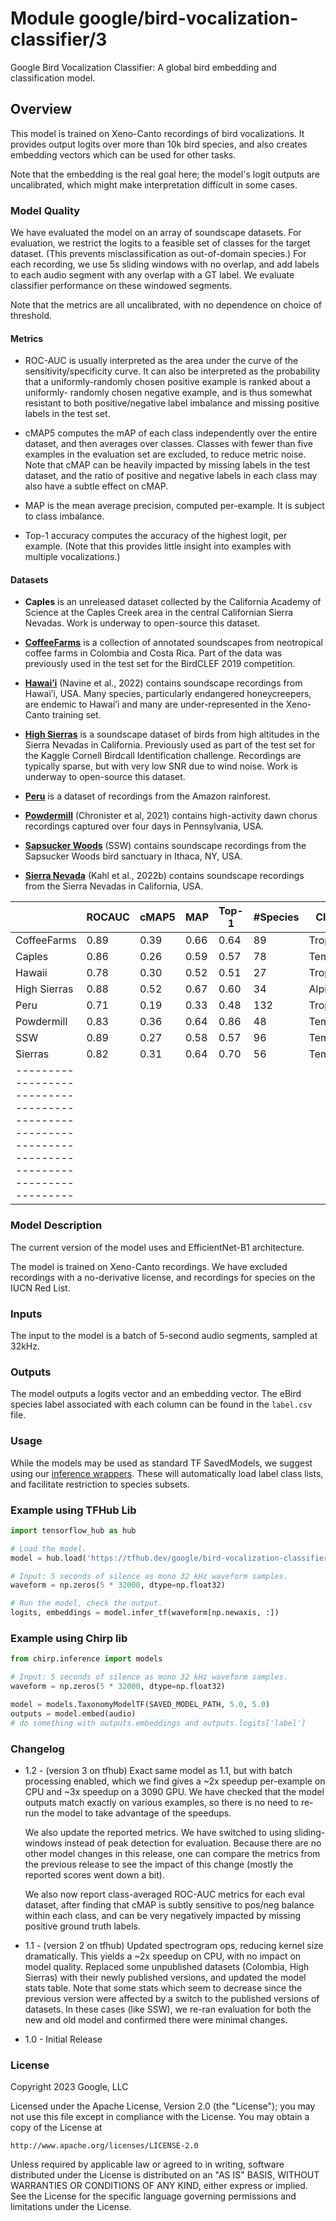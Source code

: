 # Module google/bird-vocalization-classifier/3
Google Bird Vocalization Classifier:
A global bird embedding and classification model.

<!-- asset-path: internal -->
<!-- dataset: xeno-canto -->
<!-- task: audio-event-classification -->
<!-- fine-tunable: false -->
<!-- format: saved_model_2 -->
<!-- network-architecture: efficientnet-b1 -->
<!-- license: apache-2.0 -->
<!-- colab: https://colab.research.google.com/github/tensorflow/hub/blob/master/examples/colab/bird_vocalization_classifier.ipynb -->


## Overview

This model is trained on Xeno-Canto recordings of bird vocalizations.
It provides output logits over more than 10k bird species, and also creates
embedding vectors which can be used for other tasks.

Note that the embedding is the real goal here; the model's logit outputs are
uncalibrated, which might make interpretation difficult in some cases.

### Model Quality

We have evaluated the model on an array of soundscape datasets. For evaluation,
we restrict the logits to a feasible set of classes for the target dataset.
(This prevents misclassification as out-of-domain species.) For each recording,
we use 5s sliding windows with no overlap, and add labels to each audio segment
with any overlap with a GT label. We evaluate classifier performance
on these windowed segments.

Note that the metrics are all uncalibrated, with no dependence on choice of
threshold.

#### Metrics

* ROC-AUC is usually interpreted as the area under the curve of the
  sensitivity/specificity curve. It can also be interpreted as the probability
  that a uniformly-randomly chosen positive example is ranked about a uniformly-
  randomly chosen negative example, and is thus somewhat resistant to both
  positive/negative label imbalance and missing positive labels in the test set.

* cMAP5 computes the mAP of each class independently over the entire dataset,
  and then averages over classes. Classes with fewer than five examples in the
  evaluation set are excluded, to reduce metric noise. Note that cMAP can be
  heavily impacted by missing labels in the test dataset, and the ratio of positive
  and negative labels in each class may also have a subtle effect on cMAP.

* MAP is the mean average precision, computed per-example. It is subject to
  class imbalance.

* Top-1 accuracy computes the accuracy of the highest logit, per example. (Note
  that this provides little insight into examples with multiple vocalizations.)

#### Datasets

* **Caples** is an unreleased dataset collected by the California Academy of
  Science at the Caples Creek area in the central Californian Sierra Nevadas.
  Work is underway to open-source this dataset.

* [**CoffeeFarms**](https://zenodo.org/record/7525349#.ZB8z_-xudhE)
  is a collection of annotated soundscapes from neotropical coffee farms in
  Colombia and Costa Rica.  Part of the data was previously used in the test set
  for the BirdCLEF 2019 competition.

* [**Hawai’i**](https://zenodo.org/record/7078499#.Y7ijPuxudhE)
  (Navine et al., 2022) contains soundscape recordings from Hawai’i,
  USA. Many species, particularly endangered honeycreepers, are endemic to
  Hawai’i and many are under-represented in the Xeno-Canto training set.

* [**High Sierras**](https://zenodo.org/record/7525805#.ZB8zsexudhE) is a
  soundscape dataset of birds from high altitudes in the
  Sierra Nevadas in California. Previously used as part of the test set for the
  Kaggle Cornell Birdcall Identification challenge. Recordings are typically
  sparse, but with very low SNR due to wind noise. Work is underway to
  open-source this dataset.

* [**Peru**](https://zenodo.org/record/7079124#.Y7iis-xudhE) is a dataset of
  recordings from the Amazon rainforest.

* [**Powdermill**](https://zenodo.org/record/4656848#.Y7ijhOxudhE)
  (Chronister et al, 2021) contains high-activity dawn chorus recordings
  captured over four days in Pennsylvania, USA.

* [**Sapsucker Woods**](https://zenodo.org/record/7079380#.Y7ijHOxudhE) (SSW)
  contains soundscape recordings from the Sapsucker Woods bird sanctuary in
  Ithaca, NY, USA.

* [**Sierra Nevada**](https://zenodo.org/record/7050014#.Y7ijWexudhE)
  (Kahl et al., 2022b) contains soundscape recordings from the Sierra Nevadas
  in California, USA.

|              | ROCAUC | cMAP5 | MAP  | Top-1 | #Species | Climate | Hours | XC/Species | Low Data |
|--------------|--------|-------|------|-------|----------|---------|-------|------------|----------|
| CoffeeFarms  | 0.89   | 0.39  | 0.66 | 0.64  |  89      |Tropical |  34   | -          |  ?%      |
| Caples       | 0.86   | 0.26  | 0.59 | 0.57  |  78      |Temperate|   6   | 334.8      | 10%      |
| Hawaii       | 0.78   | 0.30  | 0.52 | 0.51  |  27      |Tropical |  51   | 166.3      | 44%      |
| High Sierras | 0.88   | 0.52  | 0.67 | 0.60  |  34      |Alpine   |  34   | 323.5      |  5%      |
| Peru         | 0.71   | 0.19  | 0.33 | 0.48  | 132      |Tropical |  21   | --         |  ?%      |
| Powdermill   | 0.83   | 0.36  | 0.64 | 0.86  |  48      |Temperate|   6   | 360.0      |  0%      |
| SSW          | 0.89   | 0.27  | 0.58 | 0.57  |  96      |Temperate| 285   | 367.9      |  3%      |
| Sierras      | 0.82   | 0.31  | 0.64 | 0.70  |  56      |Temperate|  33   | 416.0      |  0%      |
|---------------------------------------------------------------------------------------------------|

### Model Description

The current version of the model uses and EfficientNet-B1 architecture.

The model is trained on Xeno-Canto recordings. We have excluded recordings with
a no-derivative license, and recordings for species on the IUCN Red List.

### Inputs

The input to the model is a batch of 5-second audio segments, sampled at 32kHz.

### Outputs

The model outputs a logits vector and an embedding vector. The eBird species
label associated with each column can be found in the `label.csv` file.

### Usage

While the models may be used as standard TF SavedModels, we suggest using
our [inference wrappers](https://github.com/google-research/chirp/tree/main/chirp/inference).
These will automatically load label class lists, and facilitate restriction to
species subsets.

### Example using TFHub Lib

```python
import tensorflow_hub as hub

# Load the model.
model = hub.load('https://tfhub.dev/google/bird-vocalization-classifier/1')

# Input: 5 seconds of silence as mono 32 kHz waveform samples.
waveform = np.zeros(5 * 32000, dtype=np.float32)

# Run the model, check the output.
logits, embeddings = model.infer_tf(waveform[np.newaxis, :])
```

### Example using Chirp lib

```python
from chirp.inference import models

# Input: 5 seconds of silence as mono 32 kHz waveform samples.
waveform = np.zeros(5 * 32000, dtype=np.float32)

model = models.TaxonomyModelTF(SAVED_MODEL_PATH, 5.0, 5.0)
outputs = model.embed(audio)
# do something with outputs.embeddings and outputs.logits['label']
```

### Changelog

* 1.2 - (version 3 on tfhub) Exact same model as 1.1, but with batch processing enabled, which we
    find gives a ~2x speedup per-example on CPU and ~3x speedup on a 3090 GPU.
    We have checked that the model outputs match exactly on various examples,
    so there is no need to re-run the model to take advantage of the speedups.

    We also update the reported metrics. We have switched to using sliding-windows
    instead of peak detection for evaluation. Because there are no other model
    changes in this release, one can compare the metrics from the previous release
    to see the impact of this change (mostly the reported scores went down a bit).

    We also now report class-averaged ROC-AUC metrics for each eval dataset,
    after finding that cMAP is subtly sensitive to pos/neg balance within each
    class, and can be very negatively impacted by missing positive ground truth
    labels.

* 1.1 - (version 2 on tfhub) Updated spectrogram ops, reducing kernel size dramatically. This yields
    a ~2x speedup on CPU, with no impact on model quality. Replaced some
    unpublished datasets (Colombia, High Sierras) with their newly published
    versions, and updated the model stats table. Note that some stats which seem
    to decrease since the previous version were affected by a switch to the
    published versions of datasets. In these cases (like SSW), we re-ran
    evaluation for both the new and old model and confirmed there were minimal
    changes.

* 1.0 - Initial Release

### License

Copyright 2023 Google, LLC

Licensed under the Apache License, Version 2.0 (the "License");
you may not use this file except in compliance with the License.
You may obtain a copy of the License at

    http://www.apache.org/licenses/LICENSE-2.0

Unless required by applicable law or agreed to in writing, software
distributed under the License is distributed on an "AS IS" BASIS,
WITHOUT WARRANTIES OR CONDITIONS OF ANY KIND, either express or implied.
See the License for the specific language governing permissions and
limitations under the License.

